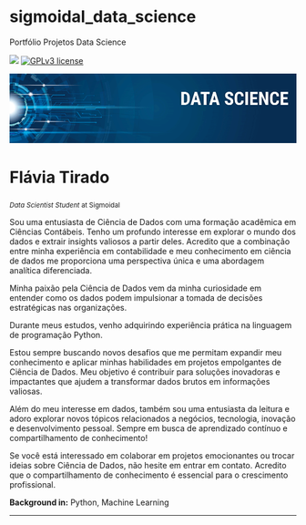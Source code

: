 # sigmoidal_data_science
Portfólio Projetos Data Science

[![](https://img.shields.io/badge/python-3.7+-blue.svg)](https://www.python.org/downloads/release/python-365/) [![GPLv3 license](https://img.shields.io/badge/License-GPLv3-blue.svg)](http://perso.crans.org/besson/LICENSE.html) 

<p align="center">
  <img src="banner.png" >
</p>

# Flávia Tirado
<sub>*Data Scientist Student* at Sigmoidal</sub>

Sou uma entusiasta de Ciência de Dados com uma formação acadêmica em Ciências Contábeis. Tenho um profundo interesse em explorar o mundo dos dados e extrair insights valiosos a partir deles. Acredito que a combinação entre minha experiência em contabilidade e meu conhecimento em ciência de dados me proporciona uma perspectiva única e uma abordagem analítica diferenciada.

Minha paixão pela Ciência de Dados vem da minha curiosidade em entender como os dados podem impulsionar a tomada de decisões estratégicas nas organizações.

Durante meus estudos, venho adquirindo experiência prática na linguagem de programação Python.

Estou sempre buscando novos desafios que me permitam expandir meu conhecimento e aplicar minhas habilidades em projetos empolgantes de Ciência de Dados. Meu objetivo é contribuir para soluções inovadoras e impactantes que ajudem a transformar dados brutos em informações valiosas.

Além do meu interesse em dados, também sou uma entusiasta da leitura e adoro explorar novos tópicos relacionados a negócios, tecnologia, inovação e desenvolvimento pessoal. Sempre em busca de aprendizado contínuo e compartilhamento de conhecimento!

Se você está interessado em colaborar em projetos emocionantes ou trocar ideias sobre Ciência de Dados, não hesite em entrar em contato. Acredito que o compartilhamento de conhecimento é essencial para o crescimento profissional.


**Background in:** Python, Machine Learning


---



